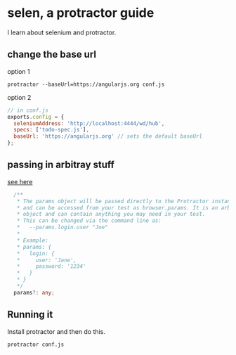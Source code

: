 # selen, a protractor guide

I learn about selenium and protractor.

## change the base url

option 1

```
protractor --baseUrl=https://angularjs.org conf.js
```

option 2

```js
// in conf.js
exports.config = {
  seleniumAddress: 'http://localhost:4444/wd/hub',
  specs: ['todo-spec.js'],
  baseUrl: 'https://angularjs.org' // sets the default baseUrl
};
```

## passing in arbitray stuff

[see here](https://github.com/angular/protractor/blob/5.4.1/lib/config.ts#L517)

```ts
  /**
   * The params object will be passed directly to the Protractor instance,
   * and can be accessed from your test as browser.params. It is an arbitrary
   * object and can contain anything you may need in your test.
   * This can be changed via the command line as:
   *   --params.login.user "Joe"
   *
   * Example:
   * params: {
   *   login: {
   *     user: 'Jane',
   *     password: '1234'
   *   }
   * }
   */
  params?: any;

```

## Running it

Install protractor and then do this.

```bash
protractor conf.js
```
